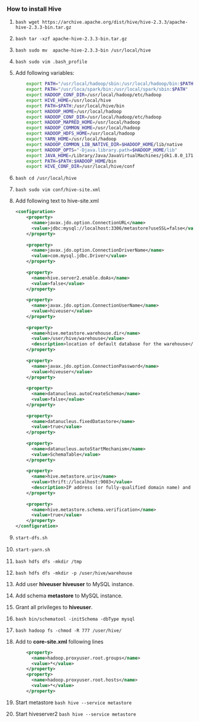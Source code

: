 ### How to install Hive




1. ```bash wget https://archive.apache.org/dist/hive/hive-2.3.3/apache-hive-2.3.3-bin.tar.gz```
2. ```bash tar -xzf apache-hive-2.3.3-bin.tar.gz```
3. ```bash sudo mv  apache-hive-2.3.3-bin /usr/local/hive```
4. ```bash sudo vim .bash_profile```
5.  Add following variables:
    ```bash
        export PATH="/usr/local/hadoop/sbin:/usr/local/hadoop/bin:$PATH"
        export PATH="/usr/loca/spark/bin:/usr/local/spark/sbin:$PATH"
        export HADOOP_CONF_DIR=/usr/local/hadoop/etc/hadoop
        export HIVE_HOME=/usr/local/hive
        export PATH=$PATH:/usr/local/hive/bin
        export HADOOP_HOME=/usr/local/hadoop
        export HADOOP_CONF_DIR=/usr/local/hadoop/etc/hadoop
        export HADOOP_MAPRED_HOME=/usr/local/hadoop
        export HADOOP_COMMON_HOME=/usr/local/hadoop
        export HADOOP_HDFS_HOME=/usr/local/hadoop
        export YARN_HOME=/usr/local/hadoop
        export HADOOP_COMMON_LIB_NATIVE_DIR=$HADOOP_HOME/lib/native
        export HADOOP_OPTS="-Djava.library.path=$HADOOP_HOME/lib"
        export JAVA_HOME=/Library/Java/JavaVirtualMachines/jdk1.8.0_171.jdk/Contents/Home
        export PATH=$PATH:$HADOOP_HOME/bin
        export HIVE_CONF_DIR=/usr/local/hive/conf
    ```
6. ```bash cd /usr/local/hive```
7. ```bash sudo vim conf/hive-site.xml```
8. Add following text to hive-site.xml
    ```xml
    <configuration>
        <property>
          <name>javax.jdo.option.ConnectionURL</name>
          <value>jdbc:mysql://localhost:3306/metastore?useSSL=false</value>
        </property>
        
        <property>
          <name>javax.jdo.option.ConnectionDriverName</name>
          <value>com.mysql.jdbc.Driver</value>
        </property>
        
        <property>
          <name>hive.server2.enable.doAs</name>
          <value>false</value>
        </property>
        
        <property>
          <name>javax.jdo.option.ConnectionUserName</name>
          <value>hiveuser</value>
        </property>
        
        <property>
          <name>hive.metastore.warehouse.dir</name>
          <value>/user/hive/warehouse</value>
          <description>location of default database for the warehouse</description>
        </property>
        
        <property>
          <name>javax.jdo.option.ConnectionPassword</name>
          <value>hiveuser</value>
        </property>
        
        <property>
          <name>datanucleus.autoCreateSchema</name>
          <value>false</value>
        </property>
        
        <property>
          <name>datanucleus.fixedDatastore</name>
          <value>true</value>
        </property>
        
        <property>
          <name>datanucleus.autoStartMechanism</name> 
          <value>SchemaTable</value>
        </property> 
        
        <property>
          <name>hive.metastore.uris</name>
          <value>thrift://localhost:9083</value>
          <description>IP address (or fully-qualified domain name) and port of the metastore host</description>
        </property>
        
        <property>
          <name>hive.metastore.schema.verification</name>
          <value>true</value>
        </property>
    </configuration>
    
    ```
9.  ```bash
    start-dfs.sh
    ```
10. ```bash 
    start-yarn.sh
    ```
11. ```bash hdfs dfs -mkdir /tmp```
12. ```bash hdfs dfs -mkdir -p /user/hive/warehouse```
13. Add user **hiveuser** **hiveuser** to MySQL instance.
14. Add schema **metastore** to MySQL instance.
15. Grant all privileges to **hiveuser**.
16. ```bash bin/schematool -initSchema -dbType mysql```
17. ```bash hadoop fs -chmod -R 777 /user/hive/```
18. Add to **core-site.xml** following lines
    ```xml
        <property>
          <name>hadoop.proxyuser.root.groups</name>
          <value>*</value>
        </property>
        <property>
          <name>hadoop.proxyuser.root.hosts</name>
          <value>*</value>
        </property>
    ```
    
19. Start metastore ```bash hive --service metastore```
20. Start hiveserver2 ```bash hive --service metastore```